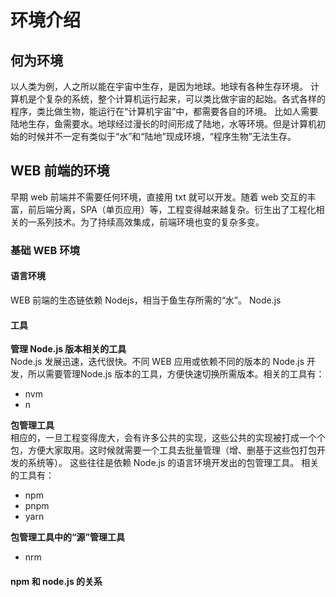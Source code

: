 # 环境介绍
## 何为环境
以人类为例，人之所以能在宇宙中生存，是因为地球。地球有各种生存环境。
计算机是个复杂的系统，整个计算机运行起来，可以类比做宇宙的起始。各式各样的程序，类比做生物，能运行在“计算机宇宙”中，都需要各自的环境。
比如人需要陆地生存，鱼需要水。地球经过漫长的时间形成了陆地，水等环境。但是计算机初始的时候并不一定有类似于“水”和“陆地”现成环境，“程序生物”无法生存。

## WEB 前端的环境
早期 web 前端并不需要任何环境，直接用 txt 就可以开发。随着 web 交互的丰富，前后端分离，SPA（单页应用）等，工程变得越来越复杂。衍生出了工程化相关的一系列技术。为了持续高效集成，前端环境也变的复杂多变。

### 基础 WEB 环境
#### 语言环境
WEB 前端的生态链依赖 Nodejs，相当于鱼生存所需的“水”。
Node.js

#### 工具
**管理 Node.js 版本相关的工具**  
Node.js 发展迅速，迭代很快。不同 WEB 应用或依赖不同的版本的 Node.js 开发，所以需要管理Node.js 版本的工具，方便快速切换所需版本。相关的工具有：
- nvm
- n  

**包管理工具**  
相应的，一旦工程变得庞大，会有许多公共的实现，这些公共的实现被打成一个个包，方便大家取用。这时候就需要一个工具去批量管理（增、删基于这些包打包开发的系统等）。 这些往往是依赖 Node.js 的语言环境开发出的包管理工具。 相关的工具有：
- npm
- pnpm
- yarn
    
**包管理工具中的“源”管理工具**
- nrm

#### npm 和 node.js 的关系
